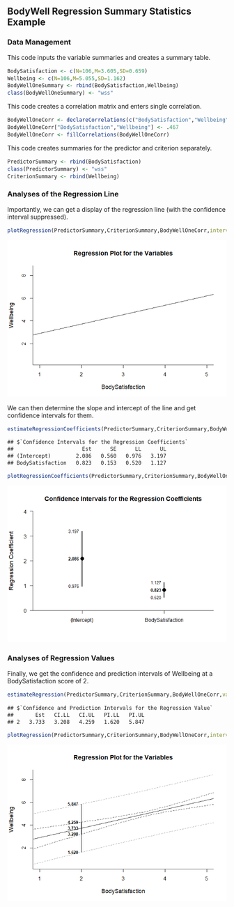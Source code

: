
## BodyWell Regression Summary Statistics Example

### Data Management

This code inputs the variable summaries and creates a summary table.

```r
BodySatisfaction <- c(N=106,M=3.605,SD=0.659)
Wellbeing <- c(N=106,M=5.055,SD=1.162)
BodyWellOneSummary <- rbind(BodySatisfaction,Wellbeing)
class(BodyWellOneSummary) <- "wss"
```

This code creates a correlation matrix and enters single correlation.

```r
BodyWellOneCorr <- declareCorrelations(c("BodySatisfaction","Wellbeing"))
BodyWellOneCorr["BodySatisfaction","Wellbeing"] <- .467
BodyWellOneCorr <- fillCorrelations(BodyWellOneCorr)
```

This code creates summaries for the predictor and criterion separately.

```r
PredictorSummary <- rbind(BodySatisfaction)
class(PredictorSummary) <- "wss"
CriterionSummary <- rbind(Wellbeing)
```

### Analyses of the Regression Line

Importantly, we can get a display of the regression line (with the confidence interval suppressed).

```r
plotRegression(PredictorSummary,CriterionSummary,BodyWellOneCorr,interval="none",xlim=c(1,5))
```

![](figures/Regression-ModelB-1.png)<!-- -->

We can then determine the slope and intercept of the line and get confidence intervals for them.

```r
estimateRegressionCoefficients(PredictorSummary,CriterionSummary,BodyWellOneCorr)
```

```
## $`Confidence Intervals for the Regression Coefficients`
##                      Est      SE      LL      UL
## (Intercept)        2.086   0.560   0.976   3.197
## BodySatisfaction   0.823   0.153   0.520   1.127
```

```r
plotRegressionCoefficients(PredictorSummary,CriterionSummary,BodyWellOneCorr)
```

![](figures/Regression-Coeff-1.png)<!-- -->

### Analyses of Regression Values

Finally, we get the confidence and prediction intervals of Wellbeing at a BodySatisfaction score of 2.

```r
estimateRegression(PredictorSummary,CriterionSummary,BodyWellOneCorr,value=2)
```

```
## $`Confidence and Prediction Intervals for the Regression Value`
##       Est   CI.LL   CI.UL   PI.LL   PI.UL
## 2   3.733   3.208   4.259   1.620   5.847
```

```r
plotRegression(PredictorSummary,CriterionSummary,BodyWellOneCorr,interval="both",value=2,xlim=c(1,5))
```

![](figures/Regression-Value-1.png)<!-- -->
